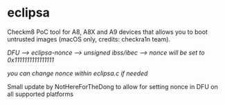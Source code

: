 # eclipsa
Checkm8 PoC tool for A8, A8X and A9 devices that allows you to boot untrusted images (macOS only, credits: checkra1n team).

*DFU --> eclipsa-nonce --> unsigned ibss/ibec --> nonce will be set to 0x1111111111111111*

*you can change nonce within eclipsa.c if needed*

Small update by NotHereForTheDong to allow for setting nonce in DFU on all supported platforms
